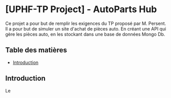 # [UPHF-TP Project] - AutoParts Hub

Ce projet a pour but de remplir les exigences du TP proposé par M. Persent.
Il a pour but de simuler un site d'achat de pièces auto.
En créant une API qui gère les pièces auto, en les stockant dans une base de données Mongo Db.

## Table des matières

- [Introduction](#introduction)

## Introduction

Le 